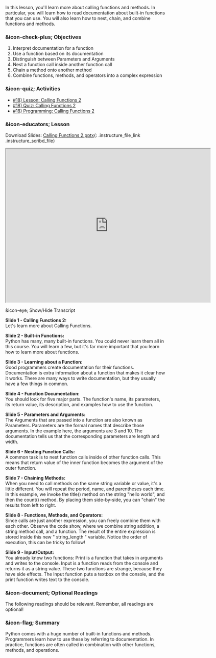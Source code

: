 In this lesson, you'll learn more about calling functions and methods. In
particular, you will learn how to read documentation about built-in functions
that you can use. You will also learn how to nest, chain, and combine
functions and methods.

###  &icon-check-plus; Objectives

  1. Interpret documentation for a function
  2. Use a function based on its documentation
  3. Distinguish between Parameters and Arguments
  4. Nest a function call inside another function call
  5. Chain a method onto another method
  6. Combine functions, methods, and operators into a complex expression

###  &icon-quiz; Activities

  * [#18) Lesson: Calling Functions 2](#video)
  * [#18) Quiz: Calling Functions 2](https://vt.instructure.com/courses/66476/assignments/356648)
  * [#18) Programming: Calling Functions 2](https://vt.instructure.com/courses/66476/assignments/356665)

###  &icon-educators; Lesson

Download Slides: [Calling Functions
2.pptx](https://vt.instructure.com/courses/66476/files/5919812/download?verifier=hnbVBpMLjOygruVb7uRWx020dUNHYfyehP0Bz5bK&wrap=1
"Calling Functions 2.pptx" ){: .instructure_file_link
.instructure_scribd_file}

<iframe height="150" width="300" style="width: 640px; height: 480px;"
webkitallowfullscreen="webkitallowfullscreen" title="Calling Functions 2"
mozallowfullscreen="mozallowfullscreen"
src="https://www.youtube.com/embed/DEKAWU12AAU?feature=oembed&rel=0"
allowfullscreen="allowfullscreen"></iframe>

&icon-eye; Show/Hide Transcript

**Slide 1 - Calling Functions 2:**  
Let's learn more about Calling Functions.

**Slide 2 - Built-in Functions:**  
Python has many, many built-in functions. You could never learn them all in
this course. You will learn a few, but it's far more important that you learn
how to learn more about functions.

**Slide 3 - Learning about a Function:**  
Good programmers create documentation for their functions. Documentation is
extra information about a function that makes it clear how it works. There are
many ways to write documentation, but they usually have a few things in
common.

**Slide 4 - Function Documentation:**  
You should look for five major parts. The function's name, its parameters, its
return value, its description, and examples how to use the function.

**Slide 5 - Parameters and Arguments:**  
The Arguments that are passed into a function are also known as Parameters.
Parameters are the formal names that describe those arguments. In the example
here, the arguments are 3 and 10. The documentation tells us that the
corresponding parameters are length and width.

**Slide 6 - Nesting Function Calls:**  
A common task is to nest function calls inside of other function calls. This
means that return value of the inner function becomes the argument of the
outer function.

**Slide 7 - Chaining Methods:**  
When you need to call methods on the same string variable or value, it's a
little different. You will repeat the period, name, and parentheses each time.
In this example, we invoke the title() method on the string "hello world", and
then the count() method. By placing them side-by-side, you can "chain" the
results from left to right.

**Slide 8 - Functions, Methods, and Operators:**  
Since calls are just another expression, you can freely combine them with each
other. Observe the code show, where we combine string addition, a string
method call, and a function. The result of the entire expression is stored
inside this new " string_length " variable. Notice the order of execution,
this can be tricky to follow!

**Slide 9 - Input/Output:**  
You already know two functions: Print is a function that takes in arguments
and writes to the console. Input is a function reads from the console and
returns it as a string value. These two functions are strange, because they
have side effects. The Input function puts a textbox on the console, and the
print function writes text to the console.

###  &icon-document; Optional Readings

The following readings should be relevant. Remember, all readings are
optional!

###  &icon-flag; Summary

Python comes with a huge number of built-in functions and methods. Programmers
learn how to use these by referring to documentation. In practice, functions
are often called in combination with other functions, methods, and operations.